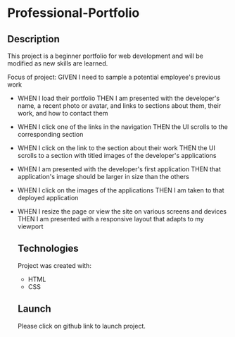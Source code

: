 # Professional-Portfolio

## Description
This project is a beginner portfolio for web development and will be modified as new skills are learned. 

Focus of project:
  GIVEN I need to sample a potential employee's previous work
* WHEN I load their portfolio
  THEN I am presented with the developer's name, a recent photo or avatar, and links to sections about them, their work, and how to contact them
* WHEN I click one of the links in the navigation
  THEN the UI scrolls to the corresponding section
* WHEN I click on the link to the section about their work
  THEN the UI scrolls to a section with titled images of the developer's applications
* WHEN I am presented with the developer's first application
  THEN that application's image should be larger in size than the others
* WHEN I click on the images of the applications
  THEN I am taken to that deployed application
* WHEN I resize the page or view the site on various screens and devices
  THEN I am presented with a responsive layout that adapts to my viewport

  ## Technologies
  Project was created with:
  * HTML
  * CSS

  ## Launch
  Please click on github link to launch project.